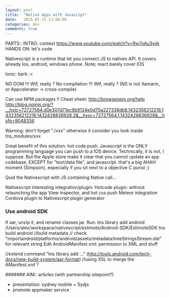 ```yaml
---
layout: post
title:  "Native Apps with Javascipt"
date:   2015-05-15 13:00:00
categories: dev
comments: true
---
```


PARTS::
INTRO: context
https://www.youtube.com/watch?v=Rw7oAu3yiik
HANDS ON: let's code

Nativescript is a runtime that let you connect JS to natives API.
It covers already Ios, android, windows phone.
Note; react barely cover IOS

Ionic: berk :<

NO DOM !!! Wtf, really ?
No compilation !!! Wtf, really ? (NS is not Xamarin, or Appcelerator -> cross-compile)


Can use NPM packages !!
Cheat sheet: http://browsenpm.org/help
http://blog.npmjs.org/?__hstc=72727564.d0e307d71ec9b9124e0d70a227338db8.1432356212216.1432356212216.1432428836928.2&__hssc=72727564.1.1432428836928&__hsfp=9048336


Warning: don't forget "./xxx" otherwise it consider you look inside tns_modules/xxx


Great benefit of this solution: hot code push. Javascript is the ONLY programming language you can push to a IOS device. Technically, it is not, I suppose. But the Apple store make it clear that you cannot update an app codebase, EXCEPT for "text/data file", and javascript. that's a big AHAH moment (Simpson), especially if you sit next to a objective C purist ;)

Quid the Nativescript with JS containing Native call...

Nativescript interesting integration/plugin:
  Hotcode plugin: without relaunching the app
  View inspector, and hot css push
  Meteor integration
  Cordova plugin to Nativescript plugin generator


### Use android SDK
If aar, unzip it, and rename classes.jar.
Run:
tns library add android /Users/alex/workspace/nativescript/estimote/Android-SDK/EstimoteSDK
tns build android //build metadata
// check "importandroid/platforms/android/assets/metadata/treeStringsStream.dat" for relevant string
Edit AndroidManifest.xml: permission to XML and stuff

//extend command "tns library add ..." (http://tools.android.com/tech-docs/new-build-system/aar-format)
//using XSL to merge the AManifest.xml ?

#######
AIM::
articles (with partnership sitepoint?)
+ presentation: sydney mobile + Sydjs
+ promote appmaker service
